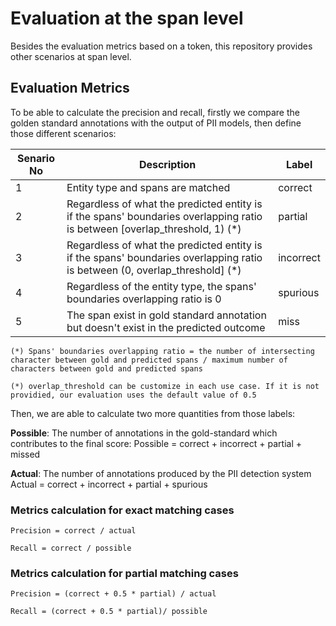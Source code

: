 # Evaluation at the span level
Besides the evaluation metrics based on a token, this repository provides other scenarios at span level. 

## Evaluation Metrics
To be able to calculate the precision and recall, firstly we compare the golden standard annotations with the output of PII models, then define those different scenarios:


| Senario No | Description | Label |
| ---------- | ----------- | ----- |
| 1 | Entity type and spans are matched | correct |
| 2 | Regardless of what the predicted entity is if the spans' boundaries overlapping ratio  is between [overlap_threshold, 1) (*)| partial |
| 3 | Regardless of what the predicted entity is if the spans' boundaries overlapping ratio is between (0, overlap_threshold] (*)| incorrect |
| 4 | Regardless of the entity type, the spans' boundaries overlapping ratio is 0 | spurious |
| 5 | The span exist in gold standard annotation but doesn't exist in the predicted outcome | miss |

    (*) Spans' boundaries overlapping ratio = the number of intersecting character between gold and predicted spans / maximum number of characters between gold and predicted spans

    (*) overlap_threshold can be customize in each use case. If it is not providied, our evaluation uses the default value of 0.5

Then, we are able to calculate two more quantities from those labels:

<b>Possible</b>: The number of annotations in the gold-standard which contributes to the final score:
    Possible = correct + incorrect + partial + missed

<b>Actual</b>: The number of annotations produced by the PII detection system
    Actual = correct + incorrect + partial + spurious

### Metrics calculation for exact matching cases
    Precision = correct / actual

    Recall = correct / possible

### Metrics calculation for partial matching cases
    Precision = (correct + 0.5 * partial) / actual

    Recall = (correct + 0.5 * partial)/ possible
